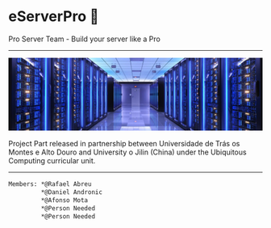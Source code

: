 # eServerPro :rocket:

Pro Server Team - Build your server like a Pro

--------------------------

![ServerImage](/servban.jpg)


Project Part released in partnership between Universidade de Trás os Montes e Alto Douro and University o Jilin (China) under the Ubiquitous Computing curricular unit.

-------------------------

```
Members: *@Rafael Abreu
         *@Daniel Andronic
         *@Afonso Mota
         *@Person Needed
         *@Person Needed
```
